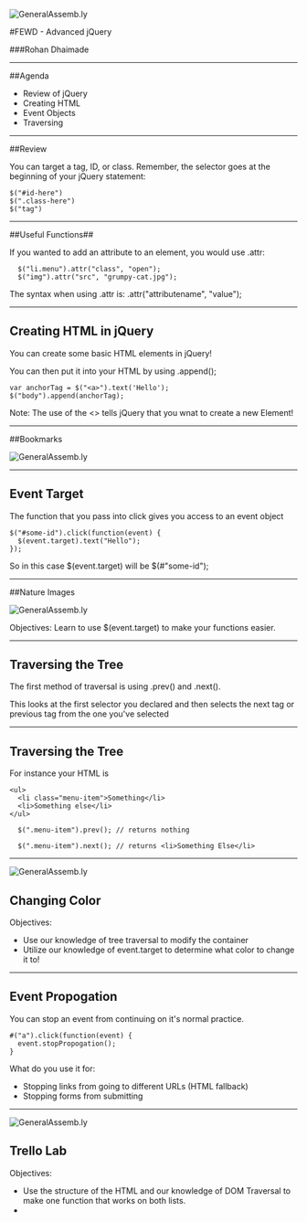 ![GeneralAssemb.ly](../../img/icons/FEWD_Logo.png)

#FEWD - Advanced jQuery

###Rohan Dhaimade

---


##Agenda

* Review of jQuery
* Creating HTML
* Event Objects
* Traversing


---

##Review

You can target a tag, ID, or class. Remember, the selector goes at the beginning of your jQuery statement:

```
$("#id-here")
$(".class-here")
$("tag")
```


---

##Useful Functions##

If you wanted to add an attribute to an element, you would use .attr:

```
  $("li.menu").attr("class", "open");
  $("img").attr("src", "grumpy-cat.jpg");
```

The syntax when using .attr is: .attr("attributename", "value");

--- 

## Creating HTML in jQuery ##

You can create some basic HTML elements in jQuery!

You can then put it into your HTML by using .append();

```
var anchorTag = $("<a>").text('Hello');
$("body").append(anchorTag);

```

Note: The use of the <> tells jQuery that you wnat to create a new Element!

---

##Bookmarks

![GeneralAssemb.ly](../../img/icons/code_along.png)

---

## Event Target ##

The function that you pass into click gives you access to an event object

```
$("#some-id").click(function(event) {
  $(event.target).text("Hello");
});
```

So in this case $(event.target) will be $(#"some-id");


---

##Nature Images

![GeneralAssemb.ly](../../img/icons/code_along.png)

Objectives: Learn to use $(event.target) to make your functions easier.

---


## Traversing the Tree ##

The first method of traversal is using .prev() and .next().

This looks at the first selector you declared and then selects the next tag or previous tag from the one you've selected

---

## Traversing the Tree ##

For instance your HTML is

```
<ul>
  <li class="menu-item">Something</li>
  <li>Something else</li>
</ul>
```

```
  $(".menu-item").prev(); // returns nothing
```

```
  $(".menu-item").next(); // returns <li>Something Else</li>
```	

---

![GeneralAssemb.ly](../../img/icons/exercise_icon_md.png)

## Changing Color ##

Objectives:

* Use our knowledge of tree traversal to modify the container
* Utilize our knowledge of event.target to determine what color to change it to!

---

## Event Propogation ##

You can stop an event from continuing on it's normal practice.

```
#("a").click(function(event) {
  event.stopPropogation();
}
```

What do you use it for:

* Stopping links from going to different URLs (HTML fallback)
* Stopping forms from submitting

---

![GeneralAssemb.ly](../../img/icons/exercise_icon_md.png)

## Trello Lab ##

Objectives:

* Use the structure of the HTML and our knowledge of DOM Traversal to make one function that works on both lists. 
* 




